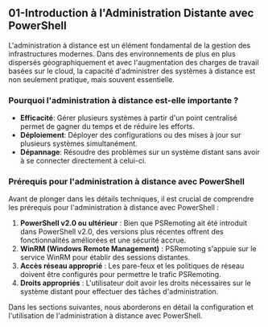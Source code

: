 ## 01-Introduction à l'Administration Distante avec PowerShell

L'administration à distance est un élément fondamental de la gestion des infrastructures modernes. Dans des environnements de plus en plus dispersés géographiquement et avec l'augmentation des charges de travail basées sur le cloud, la capacité d'administrer des systèmes à distance est non seulement pratique, mais souvent essentielle.

### Pourquoi l'administration à distance est-elle importante ?

- **Efficacité**: Gérer plusieurs systèmes à partir d'un point centralisé permet de gagner du temps et de réduire les efforts.
- **Déploiement**: Déployer des configurations ou des mises à jour sur plusieurs systèmes simultanément.
- **Dépannage**: Résoudre des problèmes sur un système distant sans avoir à se connecter directement à celui-ci.

### Prérequis pour l'administration à distance avec PowerShell

Avant de plonger dans les détails techniques, il est crucial de comprendre les prérequis pour l'administration à distance avec PowerShell :

1. **PowerShell v2.0 ou ultérieur** : Bien que PSRemoting ait été introduit dans PowerShell v2.0, des versions plus récentes offrent des fonctionnalités améliorées et une sécurité accrue.
2. **WinRM (Windows Remote Management)** : PSRemoting s'appuie sur le service WinRM pour établir des sessions distantes.
3. **Accès réseau approprié** : Les pare-feux et les politiques de réseau doivent être configurés pour permettre le trafic PSRemoting.
4. **Droits appropriés** : L'utilisateur doit avoir les droits nécessaires sur le système distant pour effectuer des tâches d'administration.

Dans les sections suivantes, nous aborderons en détail la configuration et l'utilisation de l'administration à distance avec PowerShell.
